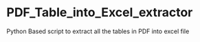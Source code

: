 # PDF_Table_into_Excel_extractor
Python Based script to extract all the tables in PDF into excel file
